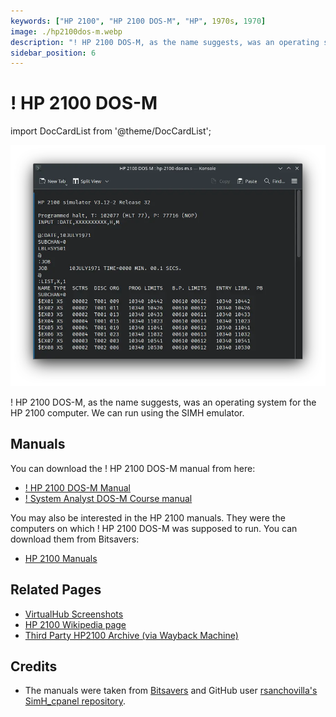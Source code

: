 ```yaml
---
keywords: ["HP 2100", "HP 2100 DOS-M", "HP", 1970s, 1970]
image: ./hp2100dos-m.webp
description: "! HP 2100 DOS-M, as the name suggests, was an operating system for the HP 2100 computer."
sidebar_position: 6
---
```


# ! HP 2100 DOS-M

import DocCardList from '@theme/DocCardList';

![! HP 2100 DOS-M](./hp2100dos-m.webp)

! HP 2100 DOS-M, as the name suggests, was an operating system for the HP 2100 computer. We can run using the SIMH emulator.

<DocCardList />

## Manuals

You can download the ! HP 2100 DOS-M manual from here:

- [! HP 2100 DOS-M Manual](https://github.com/rsanchovilla/SimH_cpanel/raw/master/Manual/HP2100/DOS-M/MovingHead_DiscOperatingSystem_02116-91779_244pages_Mar71.pdf)
- [! System Analyst DOS-M Course manual](http://www.bitsavers.org/pdf/hp/21xx/dosm/DOS-M_SysAnalyCourse_Jan71.pdf)

You may also be interested in the HP 2100 manuals. They were the computers on which ! HP 2100 DOS-M was supposed to run. You can download them from Bitsavers:

- [HP 2100 Manuals](http://www.bitsavers.org/pdf/hp/21xx/)

## Related Pages

- [VirtualHub Screenshots](https://screenshots.virtualhub.eu.org/1970s/1970/hp2100dos-m/)
- [HP 2100 Wikipedia page](https://en.wikipedia.org/wiki/HP_2100)
- [Third Party HP2100 Archive (via Wayback Machine)](https://web.archive.org/web/20160430080039/http://oscar.taurus.com/~jeff/2100/index.html)

## Credits

- The manuals were taken from [Bitsavers](http://bitsavers.org) and GitHub user [rsanchovilla's](https://github.com/rsanchovilla/) [SimH_cpanel repository](https://github.com/rsanchovilla/SimH_cpanel).

